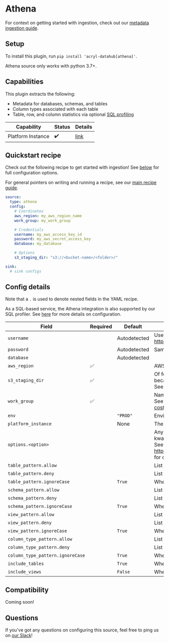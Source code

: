 # Athena

For context on getting started with ingestion, check out our [metadata ingestion guide](../README.md).

## Setup

To install this plugin, run `pip install 'acryl-datahub[athena]'`.

Athena source only works with python 3.7+.

## Capabilities

This plugin extracts the following:

- Metadata for databases, schemas, and tables
- Column types associated with each table
- Table, row, and column statistics via optional [SQL profiling](./sql_profiles.md)

| Capability        | Status | Details                                  |
| ----------------- | ------ | ---------------------------------------- |
| Platform Instance | ✔️     | [link](../../docs/platform-instances.md) |

## Quickstart recipe

Check out the following recipe to get started with ingestion! See [below](#config-details) for full configuration options.

For general pointers on writing and running a recipe, see our [main recipe guide](../README.md#recipes).

```yml
source:
  type: athena
  config:
    # Coordinates
    aws_region: my_aws_region_name
    work_group: my_work_group

    # Credentials
    username: my_aws_access_key_id
    password: my_aws_secret_access_key
    database: my_database

    # Options
    s3_staging_dir: "s3://<bucket-name>/<folder>/"

sink:
  # sink configs
```

## Config details

Note that a `.` is used to denote nested fields in the YAML recipe.

As a SQL-based service, the Athena integration is also supported by our SQL profiler. See [here](./sql_profiles.md) for more details on configuration.

| Field                            | Required | Default      | Description                                                                                                                                                                                                |
| -------------------------------- | -------- | ------------ | ---------------------------------------------------------------------------------------------------------------------------------------------------------------------------------------------------------- |
| `username`                       |          | Autodetected | Username credential. If not specified, detected with boto3 rules. See https://boto3.amazonaws.com/v1/documentation/api/latest/guide/credentials.html                                                       |
| `password`                       |          | Autodetected | Same detection scheme as `username`                                                                                                                                                                        |
| `database`                       |          | Autodetected |                                                                                                                                                                                                            |
| `aws_region`                     | ✅       |              | AWS region code.                                                                                                                                                                                           |
| `s3_staging_dir`                 | ✅       |              | Of format `"s3://<bucket-name>/prefix/"`. The `s3_staging_dir` parameter is needed because Athena always writes query results to S3. <br />See https://docs.aws.amazon.com/athena/latest/ug/querying.html. |
| `work_group`                     | ✅       |              | Name of Athena workgroup. <br />See https://docs.aws.amazon.com/athena/latest/ug/manage-queries-control-costs-with-workgroups.html.                                                                        |
| `env`                            |          | `"PROD"`     | Environment to use in namespace when constructing URNs.                                                                                                                                                    |
| `platform_instance`              |          | None         | The Platform instance to use while constructing URNs.                                                                                                                                                      |
| `options.<option>`               |          |              | Any options specified here will be passed to SQLAlchemy's `create_engine` as kwargs.<br />See https://docs.sqlalchemy.org/en/14/core/engines.html#sqlalchemy.create_engine for details.                    |
| `table_pattern.allow`            |          |              | List of regex patterns for tables to include in ingestion.                                                                                                                                                 |
| `table_pattern.deny`             |          |              | List of regex patterns for tables to exclude from ingestion.                                                                                                                                               |
| `table_pattern.ignoreCase`       |          | `True`       | Whether regex matching should ignore case or not                                                                                                                                                           |
| `schema_pattern.allow`           |          |              | List of regex patterns for schemas to include in ingestion.                                                                                                                                                |
| `schema_pattern.deny`            |          |              | List of regex patterns for schemas to exclude from ingestion.                                                                                                                                              |
| `schema_pattern.ignoreCase`      |          | `True`       | Whether regex matching should ignore case or not                                                                                                                                                           |
| `view_pattern.allow`             |          |              | List of regex patterns for views to include in ingestion.                                                                                                                                                  |
| `view_pattern.deny`              |          |              | List of regex patterns for views to exclude from ingestion.                                                                                                                                                |
| `view_pattern.ignoreCase`        |          | `True`       | Whether regex matching should ignore case or not                                                                                                                                                           |
| `column_type_pattern.allow`      |          |              | List of regex patterns for native types of columns to include in ingestion.                                                                                                                                |
| `column_type_pattern.deny`       |          |              | List of regex patterns for native types of columns to exclude from ingestion.                                                                                                                              |
| `column_type_pattern.ignoreCase` |          | `True`       | Whether to ignore case sensitivity during pattern matching.                                                                                                                                                |
| `include_tables`                 |          | `True`       | Whether tables should be ingested.                                                                                                                                                                         |
| `include_views`                  |          | `False`      | Whether views should be ingested.                                                                                                                                                                          |

## Compatibility

Coming soon!

## Questions

If you've got any questions on configuring this source, feel free to ping us on [our Slack](https://slack.datahubproject.io/)!
